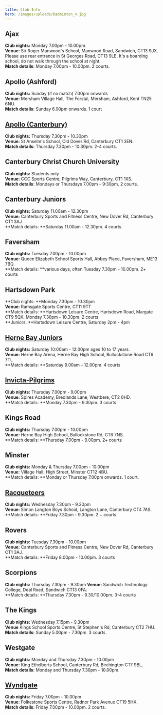 ```yaml
---
title: Club Info
hero: /images/uploads/badminton_4.jpg
---
```

## Ajax

**Club nights:** Monday 7.00pm - 10.00pm.\
**Venue:** Sir Roger Manwood's School, Manwood Road, Sandwich, CT13 9JX. Please use rear entrance in St Georges Road, CT13 9LE. It's a boarding school, do not walk through the school at night.\
**Match details:** Monday 7.00pm - 10.00pm. 2 courts.

## Apollo (Ashford)

**Club nights:** Sunday (if no match) 7.00pm onwards\
**Venue:** Mersham Village Hall, The Forstal, Mersham, Ashford, Kent TN25 6NU.\
**Match details:** Sunday 6.00pm onwards. 1 court

## [Apollo (Canterbury)](https://www.apollobadmintoncanterbury.co.uk/)

**Club nights:** Thursday 7.30pm - 10.30pm\
**Venue:** St Anselm's School, Old Dover Rd, Canterbury CT1 3EN.\
**Match details:** Thursday 7.30pm - 10.30pm. 2-4 courts.

## Canterbury Christ Church University

**Club nights:** Students only\
**Venue:** CCC Sports Centre, Pilgrims Way, Canterbury, CT1 1XS.\
**Match details:** Mondays or Thursdays 7.00pm - 9:30pm. 2 courts.

## Canterbury Juniors

**Club nights:** Saturday 11.00am - 12.30pm\
**Venue:** Canterbury Sports and Fitness Centre, New Dover Rd, Canterbury CT1 3AJ\
**Match details: **Saturday 11.00am - 12.30pm. 4 courts.

## Faversham

**Club nights:** Tuesday 7.00pm - 10.00pm\
**Venue:** Queen Elizabeth School Sports Hall, Abbey Place, Faversham, ME13 7BQ.\
**Match details: **various days, often Tuesday 7.30pm - 10.00pm. 2+ courts

## Hartsdown Park

**Club nights: **Monday 7.30pm - 10.30pm\
**Venue:** Ramsgate Sports Centre, CT11 9TT\
**Match details: **Hartsdown Leisure Centre, Hartsdown Road, Margate CT9 5QX. Monday 7.30pm - 10.30pm. 2 courts\
**Juniors: **Hartsdown Leisure Centre, Saturday 2pm - 4pm

## [Herne Bay Juniors](www.facebook.com/hbjuniorbadminton)

**Club nights:** Saturday 10:00am - 12:00pm  ages 10 to 17 years.\
**Venue:** Herne Bay Arena, Herne Bay High School, Bullockstone Road CT6 7TL\
**Match details: **Saturday 9.00am - 12.00pm. 4 courts

## [Invicta-Pilgrims](www.facebook.com/invictapilgrimsbc)

**Club nights:** Thursday 7.00pm - 9.00pm\
**Venue:** Spires Academy, Bredlands Lane, Westbere, CT2 0HD.\
**Match details: **Monday 7.30pm - 9.30pm. 3 courts

## Kings Road

**Club nights:** Thursday 7.00pm - 10.00pm\
**Venue:** Herne Bay High School, Bullockstone Rd, CT6 7NS.\
**Match details: **Thursday 7.00pm - 9.00pm. 2+ courts

## Minster

**Club nights:** Monday & Thursday 7.00pm - 10.00pm\
**Venue:** Village Hall, High Street, Minster CT12 4BU.\
**Match details: **Monday or Thursday 7.00pm onwards. 1 court.

## [Racqueteers](http://www.racqueteersbadminton.co.uk/)

**Club nights:** Wednesday 7.30pm - 9.30pm\
**Venue:**  Simon Langton Boys School, Langton Lane, Canterbury CT4 7AS.\
**Match details:  **Friday 7.30pm - 9.30pm. 2 + courts

## Rovers

**Club nights:** Tuesday 7.30pm - 10.00pm\
**Venue:** Canterbury Sports and Fitness Centre, New Dover Rd, Canterbury CT1 3AJ.\
**Match details: **Friday 8.00pm - 10.00pm. 3 courts

## Scorpions

**Club nights:** Thursday 7.30pm - 9.30pm
**Venue:** Sandwich Technology College, Deal Road, Sandwich CT13 0FA.\
**Match details: **Thursday 7.30pm - 9.30/10.00pm. 3-4 courts 

## The Kings

**Club nights:** Wednesday 7.15pm - 9.30pm\
**Venue** Kings School Sports Centre, St Stephen's Rd, Canterbury CT2 7HU.\
**Match details:** Sunday 5.00pm - 7.30pm. 3 courts.

## Westgate

**Club nights:** Monday and Thursday 7.30pm - 10.00pm\
**Venue:** King Ethelberts School, Canterbury Rd, Birchington CT7 9BL.\
**Match details:** Monday and Thursday 7.30pm - 10.00pm. 

## [Wyndgate](wyndgatebadminton.co.uk)

**Club nights:**  Friday 7.00pm - 10.00pm\
**Venue:** Folkestone Sports Centre, Radnor Park Avenue CT19 5HX.\
**Match details:** Friday 7.00pm - 10.00pm. 2 courts.
